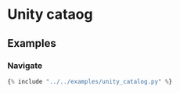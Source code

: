 # Unity cataog

## Examples

### Navigate

```python
{% include "../../examples/unity_catalog.py" %}
```
